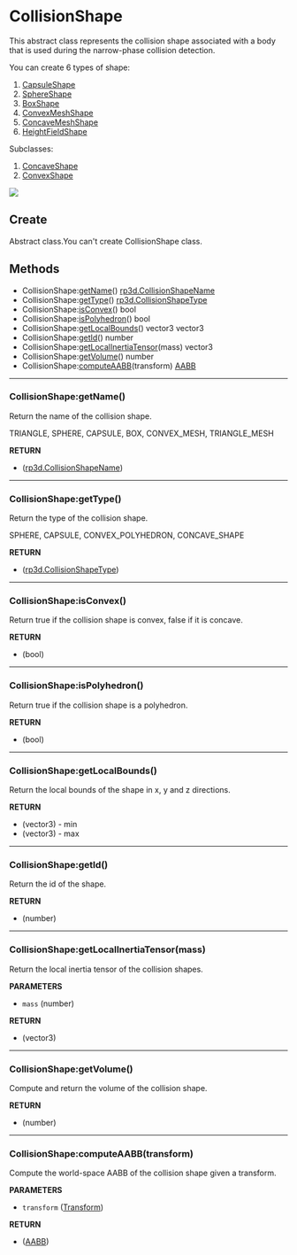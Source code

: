 # CollisionShape

This abstract class represents the collision shape associated with a body that is used during the narrow-phase collision
detection.

You can create 6 types of shape:

1. [CapsuleShape](capsule_shape.md)
2. [SphereShape](sphere_shape.md)
3. [BoxShape](box_shape.md)
4. [ConvexMeshShape](convex_mesh_shape.md)
5. [ConcaveMeshShape](concave_mesh_shape.md)
6. [HeightFieldShape](heightfield_shape.md)


Subclasses:
1. [ConcaveShape](concave_shape.md)
2. [ConvexShape](convex_shape.md)

<img src="https://github.com/d954mas/defold-reactphysics3d/blob/master/docs/shapes/img/collision_shape_classes.png">

## Create

Abstract class.You can't create CollisionShape class.

## Methods

* CollisionShape:[getName](#collisionshapegetname)() [rp3d.CollisionShapeName](../rp3d.md#rp3dcollisionshapename)
* CollisionShape:[getType](#collisionshapegettype)() [rp3d.CollisionShapeType](../rp3d.md#rp3dcollisionshapetype)
* CollisionShape:[isConvex](#collisionshapeisconvex)() bool
* CollisionShape:[isPolyhedron](#collisionshapeispolyhedron)() bool
* CollisionShape:[getLocalBounds](#collisionshapegetlocalbounds)() vector3 vector3
* CollisionShape:[getId](#collisionshapegetid)() number
* CollisionShape:[getLocalInertiaTensor](#collisionshapegetlocalinertiatensormass)(mass) vector3
* CollisionShape:[getVolume](#collisionshapegetvolume)() number
* CollisionShape:[computeAABB](#collisionshapecomputeaabbtransform)(transform) [AABB](../aabb.md)

---

### CollisionShape:getName()

Return the name of the collision shape.

TRIANGLE, SPHERE, CAPSULE, BOX, CONVEX_MESH, TRIANGLE_MESH

**RETURN**

* ([rp3d.CollisionShapeName](../rp3d.md#rp3dcollisionshapename)) 

---

### CollisionShape:getType()

Return the type of the collision shape.

SPHERE, CAPSULE, CONVEX_POLYHEDRON, CONCAVE_SHAPE

**RETURN**

* ([rp3d.CollisionShapeType](../rp3d.md#rp3dcollisionshapetype)) 

---

### CollisionShape:isConvex()

Return true if the collision shape is convex, false if it is concave.

**RETURN**

* (bool)

---

### CollisionShape:isPolyhedron()

Return true if the collision shape is a polyhedron.

**RETURN**

* (bool)

---

### CollisionShape:getLocalBounds()

Return the local bounds of the shape in x, y and z directions.

**RETURN**

* (vector3) - min
* (vector3) - max

---

### CollisionShape:getId()

Return the id of the shape.

**RETURN**

* (number)

---

### CollisionShape:getLocalInertiaTensor(mass)

Return the local inertia tensor of the collision shapes.

**PARAMETERS**

* `mass` (number)

**RETURN**

* (vector3)

---

### CollisionShape:getVolume()

Compute and return the volume of the collision shape.

**RETURN**

* (number)

---

### CollisionShape:computeAABB(transform)

Compute the world-space AABB of the collision shape given a transform.

**PARAMETERS**

* `transform` ([Transform](../transform.md))

**RETURN**

* ([AABB](../aabb.md))